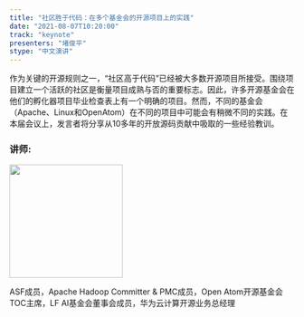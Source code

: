 ```yaml
---
title: "社区胜于代码：在多个基金会的开源项目上的实践"
date: "2021-08-07T10:20:00"
track: "keynote"
presenters: "堵俊平"
stype: "中文演讲"
---
```

作为关键的开源规则之一，“社区高于代码”已经被大多数开源项目所接受。围绕项目建立一个活跃的社区是衡量项目成熟与否的重要标志。因此，许多开源基金会在他们的孵化器项目毕业检查表上有一个明确的项目。然而，不同的基金会（Apache、Linux和OpenAtom）在不同的项目中可能会有稍微不同的实践。在本届会议上，发言者将分享从10多年的开放源码贡献中吸取的一些经验教训。

### 讲师:

<img src="images/speaker/Du-Junping.png" width="200"/>

ASF成员，Apache Hadoop Committer & PMC成员，Open Atom开源基金会TOC主席，LF AI基金会董事会成员，华为云计算开源业务总经理
